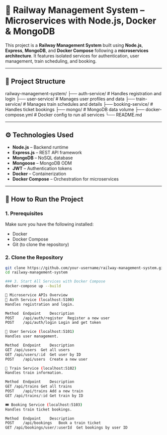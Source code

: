 # 🚆 Railway Management System – Microservices with Node.js, Docker & MongoDB

This project is a **Railway Management System** built using **Node.js**, **Express**, **MongoDB**, and **Docker Compose** following a **microservices architecture**. It features isolated services for authentication, user management, train scheduling, and booking.

---

## 📁 Project Structure
railway-management-system/
├── auth-service/ # Handles registration and login
├── user-service/ # Manages user profiles and data
├── train-service/ # Manages train schedules and details
├── booking-service/ # Handles ticket bookings
├── mongo/ # MongoDB data volume
├── docker-compose.yml # Docker config to run all services
└── README.md


---

## ⚙️ Technologies Used

- **Node.js** – Backend runtime
- **Express.js** – REST API framework
- **MongoDB** – NoSQL database
- **Mongoose** – MongoDB ODM
- **JWT** – Authentication tokens
- **Docker** – Containerization
- **Docker Compose** – Orchestration for microservices

---

## 🚀 How to Run the Project

### 1. Prerequisites

Make sure you have the following installed:

- Docker  
- Docker Compose  
- Git (to clone the repository)

### 2. Clone the Repository 

```bash
git clone https://github.com/your-username/railway-management-system.git
cd railway-management-system

### 3. Start All Services with Docker Compose
docker-compose up --build

📡 Microservice APIs Overview
🔐 Auth Service (localhost:5100)
Handles registration and login.

Method	Endpoint	Description
POST	/api/auth/register	Register a new user
POST	/api/auth/login	Login and get token

👤 User Service (localhost:5101)
Handles user management.

Method	Endpoint	Description
GET	/api/users	Get all users
GET	/api/users/:id	Get user by ID
POST	/api/users	Create a new user

🚆 Train Service (localhost:5102)
Handles train information.

Method	Endpoint	Description
GET	/api/trains	Get all trains
POST	/api/trains	Add a new train
GET	/api/trains/:id	Get train by ID

🎟️ Booking Service (localhost:5103)
Handles train ticket bookings.

Method	Endpoint	Description
POST	/api/bookings	Book a train ticket
GET	/api/bookings/user/:userId	Get bookings by user ID
